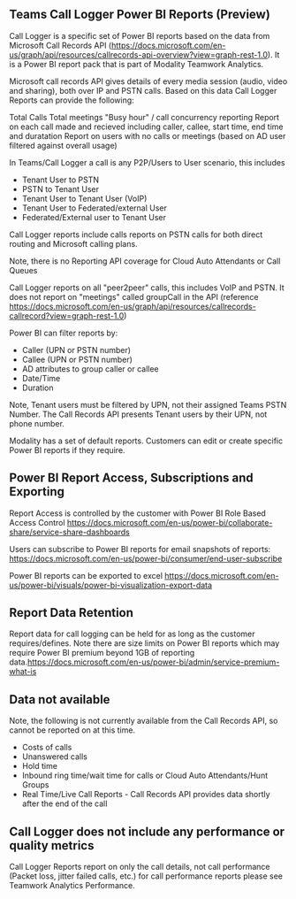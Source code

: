 

## Teams Call Logger Power BI Reports (Preview)

Call Logger is a specific set of Power BI reports based on the data from Microsoft Call Records API (https://docs.microsoft.com/en-us/graph/api/resources/callrecords-api-overview?view=graph-rest-1.0). It is a Power BI report pack that is part of Modality Teamwork Analytics.

Microsoft call records API gives details of every media session (audio, video and sharing), both over IP and PSTN calls. Based on this data Call Logger Reports can provide the following:

Total Calls
Total meetings
"Busy hour" / call concurrency reporting
Report on each call made and recieved including caller, callee, start time, end time and duratation
Report on users with no calls or meetings (based on AD user filtered against overall usage)

In Teams/Call Logger a call is any P2P/Users to User scenario, this includes
  - Tenant User to PSTN
  - PSTN to Tenant User
  - Tenant User to Tenant User (VoIP)
  - Tenant User to Federated/external User
  - Federated/External user to Tenant User


Call Logger reports include calls reports on PSTN calls for both direct routing and Microsoft calling plans.

Note, there is no Reporting API coverage for Cloud Auto Attendants or Call Queues

Call Logger reports on all "peer2peer" calls, this includes VoIP and PSTN. It does not report on "meetings" called groupCall in the API (reference https://docs.microsoft.com/en-us/graph/api/resources/callrecords-callrecord?view=graph-rest-1.0)

Power BI can filter reports by:
  - Caller (UPN or PSTN number)
  - Callee (UPN or PSTN number)
  - AD attributes to group caller or callee
  - Date/Time
  - Duration

Note, Tenant users must be filtered by UPN, not their assigned Teams PSTN Number. The Call Records API presents Tenant users by their UPN, not phone number.

Modality has a set of default reports. Customers can edit or create specific Power BI reports if they require.

## Power BI Report Access, Subscriptions and Exporting 

Report Access is controlled by the customer with Power BI Role Based Access Control https://docs.microsoft.com/en-us/power-bi/collaborate-share/service-share-dashboards

Users can subscribe to Power BI reports for email snapshots of reports: https://docs.microsoft.com/en-us/power-bi/consumer/end-user-subscribe

Power BI reports can be exported to excel https://docs.microsoft.com/en-us/power-bi/visuals/power-bi-visualization-export-data

## Report Data Retention

Report data for call logging can be held for as long as the customer requires/defines. Note there are size limits on Power BI reports which may require Power BI premium beyond 1GB of reporting data.https://docs.microsoft.com/en-us/power-bi/admin/service-premium-what-is

## Data not available

Note, the following is not currently available from the Call Records API, so cannot be reported on at this time.

- Costs of calls
- Unanswered calls
- Hold time
- Inbound ring time/wait time for calls or Cloud Auto Attendants/Hunt Groups
- Real Time/Live Call Reports - Call Records API provides data shortly after the end of the call

## Call Logger does not include any performance or quality metrics

Call Logger Reports report on only the call details, not call performance (Packet loss, jitter failed calls, etc.) for call performance reports please see Teamwork Analytics Performance.


